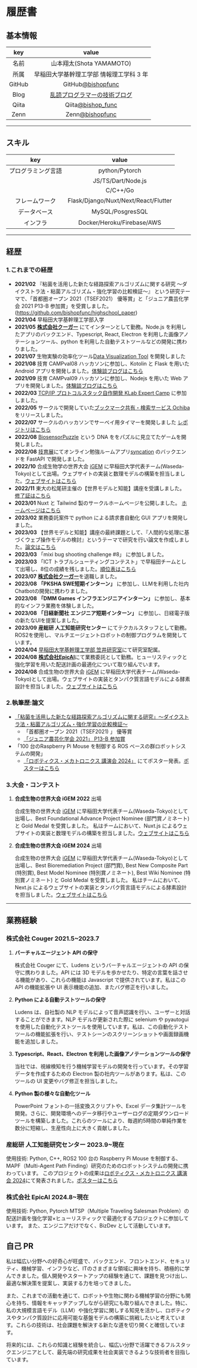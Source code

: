 # 履歴書

## 基本情報

|  key   |                               value                               |
| :----: | :---------------------------------------------------------------: |
|  名前  |                     山本翔太(Shota YAMAMOTO)                      |
|  所属  |             早稲田大学基幹理工学部 情報理工学科 3 年              |
| GitHub |        GitHub[@bishopfunc](https://github.com/bishopfunc)         |
|  Blog  | [乱読プログラマーの技術ブログ](https://bishopfunc.herokuapp.com/) |
| Qiita  |        Qiita[@bishop_func](https://qiita.com/bishop_func)         |
|  Zenn  |          Zenn[@bishopfunc](https://zenn.dev/bishopfunc)           |

---

## スキル

|        key         |              value              |
| :----------------: | :-----------------------------: |
| プログラミング言語 |         python/Pytorch          |
|                    |       JS/TS/Dart/Node.js        |
|                    |            C/C++/Go             |
|   フレームワーク   | Flask/Django/Nuxt/Next/React/Flutter |
|    データベース    |        MySQL/PosgresSQL         |
|      インフラ      |   Docker/Heroku/Firebase/AWS    |


---

## 経歴

### **1.これまでの経歴**

- **2021/02** 『粘菌を活用した新たな経路探索アルゴリズムに関する研究 ～ダイクストラ法・粘菌アルゴリズム・強化学習の比較検証～』
  という研究テーマで、「首都圏オープン 2021（TSEF2021） 優等賞」と「ジュニア農芸化学会 2021 P13-B 参加賞」を受賞しました。
  (https://github.com/bishopfunc/highschool_paper)
- **2021/04** 早稲田大学基幹理工学部入学
- **2021/05** [**株式会社クーガー**](https://couger.co.jp/) にてインターンとして勤務。Node.js を利用したアプリのバックエンド、Typescript, React, Electron を利用した画像アノテーションツール、python を利用した自動テストツールなどの開発に携わりました。
- **2021/07** 生物実験の効率化ツール[Data Visualization Tool](https://github.com/iGEM-Waseda/igemwaseda_biotools/tree/master/data_visualization_tool) を開発しました
- **2021/08** 技育 CAMPval08 ハッカソンに参加し、Kotolin と Flask を用いた Android アプリを開発しました。[体験談ブログはこちら](https://bishopfunc.herokuapp.com/k9goawp9gimoqz8jnxnk/)
- **2021/09** 技育 CAMPval09 ハッカソンに参加し、Nodejs を用いた Web アプリを開発しました。[体験談ブログはこちら](https://bishopfunc.herokuapp.com/t5kl18vy7qkppsbdtslx/)
- **2022/03** [TCP/IP プロトコルスタック自作開発 KLab Expert Camp](https://klab-hr.snar.jp/jobboard/detail.aspx?id=uJyeCPYsstg) に参加しました。
- **2022/05** サークルで開発していた[ブックマーク共有・検索サービス Ochiba](https://ochiba.onrender.com/) をリリースしました。
- **2022/07** サークルのハッカソンでサーベイ用タイマーを開発しました [レポジトリはこちら](https://github.com/bishopfunc/WINCHackathon2022)
- **2022/08** [BiosensorPuzzle](https://bishopfunc.github.io/BiosensorPuzzle/) という DNA ををパズルに見立てたゲームを開発しました。
- **2022/08** [技育展](https://talent.supporterz.jp/geekten/2024/)にてオンライン勉強ルームアプリ[syncation](https://github.com/manasan-iTL/Syncation-backend) のバックエンドを FastAPI で開発しました。
- **2022/10** 合成生物学の世界大会 [iGEM](https://jamboree.igem.org/) に早稲田大学代表チーム(Waseda-Tokyo)として出場。ウェブサイトの実装と数理モデルの構築を担当しました。[ウェブサイトはこちら](https://2022.igem.wiki/waseda-tokyo/)
- **2022/11** 東大の松尾研主催の【世界モデルと知能】講座を受講しました。 [修了証はこちら](https://github.com/bishopfunc/Curriculum-Vitae/blob/main/pdf/world_model_2022_certification.pdf)
- **2023/01** Nuxt と Tailwind 製のサークルホームページを公開しました。 [ホームページはこちら](https://igem-waseda.netlify.app/)
- **2023/02** 業務委託案件で python による請求書自動化 GUI アプリを開発しました。
- **2023/03** 【世界モデルと知能】講座の最終課題として、『人間的な処理に基づくウェブ操作モデルの検討』というテーマで研究を行い論文を作成しました。[論文はこちら](https://github.com/bishopfunc/Curriculum-Vitae/blob/main/pdf/world_model_paper.pdf)
- **2023/03** 「mixi bug shooting challenge #8」 に参加しました。
- **2023/03** 「ICT トラブルシューティングコンテスト」で早稲田チームとして出場し、8位の成績を残しました。[順位表はこちら](https://icttoracon.net/archives/8986)
- **2023/07** [**株式会社クーガー**](https://couger.co.jp/)を退職しました。
- **2023/08** **「PKSHA SWE短期インターン」** に参加し、LLMを利用した社内Chatbotの開発に携わりました。
- **2023/08** **「DMM Games インフラエンジニアインターン」** に参加し、基本的なインフラ業務を体験しました。
- **2023/08** **「日経新聞社 エンジニア短期インターン」** に参加し、日経電子版の新たなUIを提案しました。
- **2023/09** **産総研 人工知能研究センター** にてテクカルスタッフとして勤務。ROS2を使用し、マルチエージェントロボットの制御プログラムを開発しています。
- **2024/04** [早稲田大学基幹理工学部 笠井研究室](http://kasai.comm.waseda.ac.jp/)にて研究室配属。
- **2024/08** [**株式会社EpicAI**](https://epicai.co.jp/)にて業務委託として勤務。ヒューリスティックと強化学習を用いた配送計画の最適化について取り組んでいます。
- **2024/08** 合成生物の世界大会 [iGEM](https://jamboree.igem.org/) に早稲田大学代表チーム(Waseda-Tokyo)として出場。ウェブサイトの実装とタンパク質言語モデルによる酵素設計を担当しました。[ウェブサイトはこちら](https://2024.igem.wiki/waseda-tokyo/)

### **2.執筆歴:論文**

- [「粘菌を活用した新たな経路探索アルゴリズムに関する研究」〜ダイクストラ法・粘菌アルゴリズム・強化学習の比較検証〜](https://github.com/bishopfunc/highschool_paper)
  - 「首都圏オープン 2021（TSEF2021) 」 優等賞
  - [「ジュニア農芸化学会 2021」 P13-B 参加賞](https://www.jsbba.or.jp/2021/program_junior.html)
- 「100 台のRaspberry Pi Mouse を制御する ROS ベースの群ロボットシステムの開発」
   - [「ロボティクス・メカトロニクス 講演会 2024」](https://robomech.org/2024/) にてポスター発表。[ポスターはこちら](https://github.com/bishopfunc/Curriculum-Vitae/blob/main/pdf/100mouse_poster_ver_final.pdf)

### **3.大会・コンテスト**
1. **合成生物の世界大会 iGEM 2022** 出場

   合成生物の世界大会 [iGEM](https://jamboree.igem.org/) に早稲田大学代表チーム(Waseda-Tokyo)として出場し、Best Foundational Advance Project Nominee (部門賞ノミネート) と Gold Medal を受賞しました。
   私はチームにおいて、Nuxt.js によるウェブサイトの実装と数理モデルの構築を担当しました。[ウェブサイトはこちら](https://2022.igem.wiki/waseda-tokyo/)

2. **合成生物の世界大会 iGEM 2024** 出場

   合成生物の世界大会 [iGEM](https://jamboree.igem.org/) に早稲田大学代表チーム(Waseda-Tokyo)として出場し、Best Bioremediation Project (部門賞), Best New Composite Part (特別賞), Best Model Nominee (特別賞ノミネート), Best Wiki Nominee (特別賞ノミネート) と Gold Medal を受賞しました。
   私はチームにおいて、Next.js によるウェブサイトの実装とタンパク質言語モデルによる酵素設計を担当しました。[ウェブサイトはこちら](https://2024.igem.wiki/waseda-tokyo/)

---

## 業務経験

### 株式会社 Couger 2021.5~2023.7
1. **バーチャルエージェント API の保守**

   株式会社 Couger にて、Ludens というバーチャルエージェントの API の保守に携わりました。API には 3D モデルを歩かせたり、特定の言葉を話させる機能があり、これらの機能は Javascript で提供されています。私はこの API の機能拡張や UI 表示機能の追加、またバグ修正を行いました。

2. **Python による自動テストツールの保守**

   Ludens は、自社製の NLP モデルによって音声認識を行い、ユーザーと対話することができます。NLP モデルが更新された際に selenium や pyautogui を使用した自動化テストツールを使用しています。私は、この自動化テストツールの機能拡張を行い、テストシーンのスクリーンショットや画面録画機能を追加しました。

3. **Typescript、React、Electron を利用した画像アノテーションツールの保守**

   当社では、視線検知を行う機械学習モデルの開発を行っています。その学習データを作成するための Electron 製の社内ツールがあります。私は、このツールの UI 変更やバグ修正を担当しました。

4. **Python 製の様々な自動化ツール**

   PowerPoint フォントの一括変換スクリプトや、Excel データ集計ツールを開発。さらに、開発環境へのデータ移行やユーザーログの定期ダウンロードツールを構築しました。これらのツールにより、毎週約5時間の単純作業を数分に短縮し、生産性向上に大きく貢献しました。

### 産総研 人工知能研究センター 2023.9~現在
使用技術: Python, C++, ROS2
100 台の Raspberry Pi Mouse を制御する、MAPF（Multi-Agent Path Finding）研究のためのロボットシステムの開発に携わっています。
このプロジェクトの成果は[ロボティクス・メカトロニクス 講演会 2024](https://robomech.org/2024/)にて発表されました。[ポスターはこちら](https://github.com/bishopfunc/Curriculum-Vitae/blob/main/pdf/100mouse_poster_ver_final.pdf)


### 株式会社 EpicAI 2024.8~現在
使用技術: Python, Pytorch
MTSP（Multiple Traveling Salesman Problem）の配送計画を強化学習×ヒューリスティックで最適化するプロジェクトに参加しています。
また、エンジニアだけでなく、BizDev として活動しています。

## 自己 PR
私は幅広い分野への好奇心が旺盛で、バックエンド、フロントエンド、セキュリティ、機械学習、インフラなど、ITのさまざまな領域に興味を持ち、積極的に学んできました。個人開発やスタートアップの経験を通じて、課題を見つけ出し、最適な解決策を提案し、実装する力を培ってきました。

また、これまでの活動を通じて、ロボットや生物に関わる機械学習の分野にも関心を持ち、情報をキャッチアップしながら研究にも取り組んできました。特に、私の大規模言語モデル（LLM）や強化学習に関しする知見を活かし、ロボティクスやタンパク質設計に応用可能な基盤モデルの構築に挑戦したいと考えています。これらの技術は、社会課題を解決する新たな道を切り開くと確信しています。

将来的には、これらの知識と経験を統合し、幅広い分野で活躍できるフルスタックエンジニアとして、最先端の研究成果を社会実装できるような技術者を目指しています。
